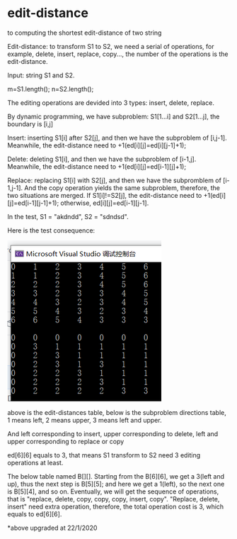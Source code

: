 # edit-distance
to computing the shortest edit-distance of two string

Edit-distance: to transform S1 to S2, we need a serial of operations, for example, delete, insert, replace, copy..., the number of the operations is the edit-distance.

Input: string S1 and S2.

m=S1.length();
n=S2.length();

The editing operations are devided into 3 types: insert, delete, replace. 

By dynamic programming, we have subproblem: S1[1...i] and S2[1...j], the boundary is [i,j]

Insert: inserting S1[i] after S2[j], and then we have the subproblem of [i,j-1]. Meanwhile, the edit-distance need to +1(ed[i][j]=ed[i][j-1]+1);

Delete: deleting S1[i], and then we have the subproblem of [i-1,j]. Meanwhile, the edit-distance need to +1(ed[i][j]=ed[i-1][j]+1);

Replace: replacing S1[i] with S2[j], and then we have the subpromblem of [i-1,j-1]. And the copy operation yields the same subproblem, therefore, the two situations are merged. If S1[i]!=S2[j], the edit-distance need to +1(ed[i][j]=ed[i-1][j-1]+1); otherwise, ed[i][j]=ed[i-1][j-1].

In the test, S1 = "akdndd", S2 = "sdndsd".

Here is the test consequence:

![above is the edit-distances table, below is the subproblem directions table, 1 means left, 2 means upper, 3 means left and upper.](https://github.com/MMMarmelade/edit-distance/blob/master/2020-01-23_edit_distance.png)

above is the edit-distances table, below is the subproblem directions table, 1 means left, 2 means upper, 3 means left and upper.

And left corresponding to insert, upper corresponding to delete, left and upper corresponding to replace or copy

ed[6][6] equals to 3, that means S1 transform to S2 need 3 editing operations at least.

The below table named B[][]. Starting from the B[6][6], we get a 3(left and up), thus the next step is B[5][5]; and here we get a 1(left), so the next one is B[5][4], and so on. Eventually, we will get the sequence of operations, that is "replace, delete, copy, copy, copy, insert, copy". "Replace, delete, insert" need extra operation, therefore, the total operation cost is 3, which equals to ed[6][6].

*above upgraded at 22/1/2020
